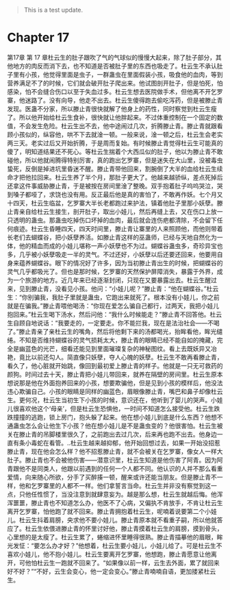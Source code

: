 > This is a test update.
# Chapter 17

第17章 第 17 章杜云生的肚子跟吹了气的气球似的慢慢大起来，除了肚子部分，其他地方的肉反而消下去，也不知道是否被肚子里的东西也吸走了。杜云生不承认肚子里有小孩，他觉得里面是虫子，一群蛊虫在里面假装小孩，吸食他的血肉，等到营养满足不了的时候，它们就会破开肚子爬出来。他试图剖开肚子，但是怕死，怕感染，怕不会缝合伤口以至于失血过多。杜云生想去医院做手术，但他离不开乞罗寨，他迷路了。没有向导，他走不出去。杜云生傻得跑去偷吃泻药，但是被滕止青发现。医蛊不分家，所以滕止青很快就解了他身上的药性，同时察觉到杜云生瘦了。所以他开始给杜云生食补，很快就让他胖起来。不过体重控制在一个固定的数值，不会发生危险。杜云生出不去，他中途闹过几次，折腾滕止青。滕止青就跟看顾小孩似的，纵容他，哄不下去就淦一顿。一般来说，淦一顿之后，杜云生会老实两三天。老实过后又开始折腾，于是周而复始。有时候滕止青觉得杜云生可能真的傻了，明知道结果还不死心。等杜云生揣着个大西瓜似的肚子，他以为滕止青不敢碰他，所以他就闹腾得特别厉害，真的跑出乞罗寨，但是迷失在大山里，没被毒虫蛰死，反倒是掉进坑里昏迷不醒。滕止青带他回来，割腕倒了大半的血给杜云生续命才把他拉回来。杜云生养了半个月，那肚子更大了。他越来越骄纵，差点死掉后还拿这件事威胁滕止青，于是被按在房间里淦了整晚。双手抱着肚子呜呜哭泣，哭到嗓子都哑了，求饶也没有用。反正最后他是真的害怕了，不敢再作妖。七个月又十四天，杜云生临盆，乞罗寨大半长老都跑过来护法，镇着他肚子里那小妖孽。滕止青亲自给杜云生接生，剖开肚子，取出小娃儿，然后再缝上去，又在伤口上放一只透明的蛊虫。那蛊虫吃掉伤口坏掉的血肉，最后就会连伤疤都清除，不会留下任何痕迹。杜云生昏睡四天，四天时间里，滕止青让寨里的人来照顾他，而他则带着长老们去蝴蝶谷，把小妖孽养活。如滕止青这样的巫蛊师，已经与天地自然化为一体，他的精血而成的小娃儿堪称一声小妖孽也不为过。蝴蝶谷蛊虫多，奇珍异宝也多，几乎被小妖孽吸走一半的灵气。不过还好，小妖孽以后还要还回来，他要用自身来蕴养蝴蝶谷。眼下的情况好了许多，因为当初滕止青出生的时候，把蝴蝶谷的灵气几乎都吸光了。但也是那时候，乞罗寨的天然保护屏障消失，暴露于外界，成为一个旅游的地方。近几年来已经逐渐封闭，只现在又要暴露出去。杜云生醒过来，见到滕止青，没看见小孩。他问：“小娃儿呢？”滕止青：“他在蝴蝶谷。”杜云生：“你别骗我，我肚子里就是蛊虫，它跑出来就死了。根本没有小娃儿，你之前就是在骗我。”滕止青喂他喝汤：“你现在爱怎么骗自己都行，过两天，我把小娃儿抱回来。”杜云生喝下汤水，然后问他：“我什么时候能走？”滕止青不回答他。杜云生自顾自地说话：“我要走的，一定要走。你不能拦我，现在是法治社会——不喝了。”滕止青亲了亲杜云生的嘴角，然后将他剩下来的汤都喝光，抬眸看他，眸光缱绻。不知是否维持蝴蝶谷的灵气损耗太大，滕止青的眼睛已经不能自如的掩藏，完全是幽蓝色的光芒，细看还能见到里面璀璨复杂的神秘图纹。看上去既妖异又冶艳，竟比以前还勾人。简直像只妖孽，夺人心魄的妖孽。杜云生不敢再看滕止青，看久了，他心脏就开始跳，像回到最初爱上滕止青的样子。他就是一只无可救药的颜狗。时间过去十天，滕止青把小娃儿带回来，就养在隔壁的房间里。杜云生原本想说那是他在外面抱养回来的小孩，想要欺骗他，但是见到小孩的模样后，他没法违心欺骗自己。小孩的眼睛是同样的幽蓝色，眉眼像滕止青，嘴巴和鼻子却像杜云生。更何况，杜云生当初生下小孩的时候，意识还在，他听到了婴儿的哭声。小娃儿很喜欢他这个‘母亲’，但是杜云生恐惧他，一时间不知道怎么接受他。杜云生跌跌撞撞的逃跑，锁上房门，抱头躲了起来。他在想小娃儿到底是什么东西？他想不通蛊虫怎么会让他生下小孩？他在想小娃儿是不是蛊虫变的？他很害怕。杜云生被关在滕止青的吊脚楼里很久了，之前跑出去过几次，后来再也跑不出去。他身边一直有条小毒蛇在看管。..杜云生越来越抑郁，他开始回想过去，如果一开始没招惹滕止青，现在他会怎么样？他不招惹滕止青，就不会被关在乞罗寨，像女人一样大肚子。滕止青也不会被他伤害——潜意识里，杜云生知道是他伤害了阿青。因为阿青跟他不是同类人，他跟以前遇到的任何一个人都不同。他认识的人并不那么看重爱情，向来随心所欲，分手了买醉揍一顿，醒来或许还能当朋友。但是滕止青不一样，他和乞罗寨里的人都不一样。他们拿誓言当命。杜云生并非没有察觉到这一点，只他任性惯了，当没注意到就肆意妄为。越是那么想，杜云生就越后悔。他浑浑噩噩，滕止青也不知道怎么办，他医不了心病，又偏执不肯放手，不肯让杜云生离开乞罗寨，怕他跑了就不回来。滕止青拥抱着杜云生，呢喃着说要第二个小娃儿。杜云生抖着肩膀，央求他不要小娃儿。滕止青原本就不看重子嗣，所以他就答应了。杜云生依偎进滕止青的怀里讨好他，滕止青摸着杜云生的肩膀，摸到骨头，心里想的是太瘦了。杜云生累了，蜷缩进怀里睡得很熟。滕止青描摹他的眉眼，眸光发怔：“要怎么办才好？”他想着，杜云生要小娃儿，小娃儿给了。可是杜云生不喜欢小娃儿，他不抱小娃儿。杜云生要离开乞罗寨，他想跑，滕止青愿意让他离开，可他怕杜云生一跑就不回来了。“如果像以前一样，云生去外面，累了就回来好不好？”“不好，云生会变心，他一定会变心。”滕止青喃喃自语，更加搂紧杜云生。